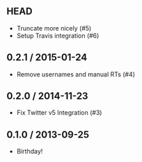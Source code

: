 ## HEAD

  * Truncate more nicely (#5)
  * Setup Travis integration (#6)

## 0.2.1 / 2015-01-24

  * Remove usernames and manual RTs (#4)

## 0.2.0 / 2014-11-23

  * Fix Twitter v5 Integration (#3)

## 0.1.0 / 2013-09-25

  * Birthday!

